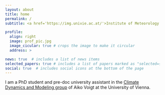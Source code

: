 ```yaml
---
layout: about
title: home
permalink: /
subtitle: <a href='https://img.univie.ac.at/'>Institute of Meteorology and Geophysics</a>, Universtity of Vienna.

profile:
  align: right
  image: prof_pic.jpg
  image_cicular: true # crops the image to make it circular
  address: >

news: true  # includes a list of news items
selected_papers: true # includes a list of papers marked as "selected={true}"
social: true  # includes social icons at the bottom of the page
---
```


I am a PhD student and pre-doc university assistant in the [Climate Dynamics and Modeling group](https://img.univie.ac.at/forschung/dynamik-und-modellierung-des-klimasystems) of Aiko Voigt at the University of Vienna.  
